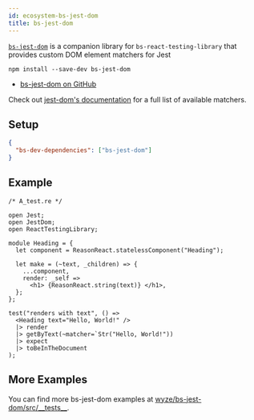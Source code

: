 ```yaml
---
id: ecosystem-bs-jest-dom
title: bs-jest-dom
---
```


[`bs-jest-dom`][gh] is a companion library for `bs-react-testing-library` that
provides custom DOM element matchers for Jest

```
npm install --save-dev bs-jest-dom
```

- [bs-jest-dom on GitHub][gh]

Check out [jest-dom's documentation](https://github.com/gnapse/jest-dom) for a
full list of available matchers.

[gh]: https://github.com/wyze/bs-jest-dom

## Setup

```json
{
  "bs-dev-dependencies": ["bs-jest-dom"]
}
```

## Example

```reason
/* A_test.re */

open Jest;
open JestDom;
open ReactTestingLibrary;

module Heading = {
  let component = ReasonReact.statelessComponent("Heading");

  let make = (~text, _children) => {
    ...component,
    render: _self =>
      <h1> {ReasonReact.string(text)} </h1>,
  };
};

test("renders with text", () =>
  <Heading text="Hello, World!" />
  |> render
  |> getByText(~matcher=`Str("Hello, World!"))
  |> expect
  |> toBeInTheDocument
);
```

## More Examples

You can find more bs-jest-dom examples at
[wyze/bs-jest-dom/src/\_\_tests\_\_](https://github.com/wyze/bs-jest-dom/tree/master/src/__tests__).
